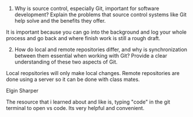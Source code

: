 1. Why is source control, especially Git, important for software development? Explain the problems that source control systems like Git help solve and the benefits they offer.

It is important because you can go into the background and log your whole process and go back and where finish work is still a rough draft.

2. How do local and remote repositories differ, and why is synchronization between them essential when working with Git? Provide a clear understanding of these two aspects of Git.

Local reopsitories will only make local changes. Remote repositories are done using a server so it can be done with class mates. 

Elgin Sharper

The resource that i learned about and like is, typing "code" in the git terminal to open vs code. Its very helpful and convenient.